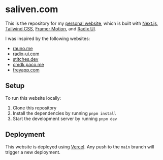 # saliven.com

This is the repository for my [personal website](https://saliven.com), which is built with [Next.js](https://nextjs.org/), [Tailwind CSS](https://tailwindcss.com/), [Framer Motion](https://www.framer.com/motion/), and [Radix UI](https://radix-ui.com/).

I was inspired by the following websites:

- [rauno.me](https://rauno.me/)
- [radix-ui.com](https://radix-ui.com/)
- [stitches.dev](https://stitches.dev/)
- [cmdk.paco.me](https://cmdk.paco.me/)
- [freyapp.com](https://freyapp.com/)

## Setup

To run this website locally:

1. Clone this repository
2. Install the dependencies by running `pnpm install`
3. Start the development server by running `pnpm dev`

## Deployment

This website is deployed using [Vercel](https://vercel.com/). Any push to the `main` branch will trigger a new deployment.
